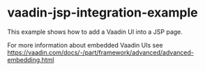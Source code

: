 # vaadin-jsp-integration-example
This example shows how to add a Vaadin UI into a JSP page.

For more information about embedded Vaadin UIs see https://vaadin.com/docs/-/part/framework/advanced/advanced-embedding.html
